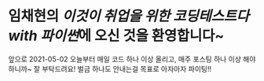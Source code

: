 # 임채현의 *이것이 취업을 위한 코딩테스트다 with 파이썬*에 오신 것을 환영합니다~

앞으로 2021-05-02 오늘부터 매일 코드 하나 이상 올리고, 매주 포스팅 하나 이상 해야 하니까~ 잘 부탁드려요! 벌금 하나도 안내는걸 목표로 아자아자 파이팅!!

